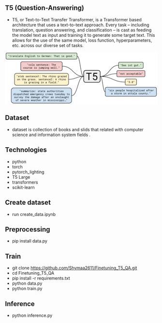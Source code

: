## T5 (Question-Answering)
 - T5, or Text-to-Text Transfer Transformer, is a Transformer based architecture that uses a 
   text-to-text approach. Every task – including translation, question answering, and classification – is cast as feeding the model text as input and training it to generate some target text. This allows for the use of the same model, loss function, hyperparameters, etc. across our diverse set of tasks.



![T5](t5.jpg)

## Dataset
 - dataset is collection of books and slids that related with computer science and information 
   system fields . 

 
## Technologies

 - python
 - torch
 - pytorch_lighting
 - T5 Large
 - transformers
 - scikit-learn


## Create dataset 
 - run create_data.ipynb

## Preprocessing
 - pip install data.py

## Train
 - git clone https://github.com/Shymaa2611/Finetuning_T5_QA.git
 - cd Finetuning_T5_QA
 - pip install -r requirements.txt
 - python data.py
 - python train.py


 ## Inference
 - python inference.py
